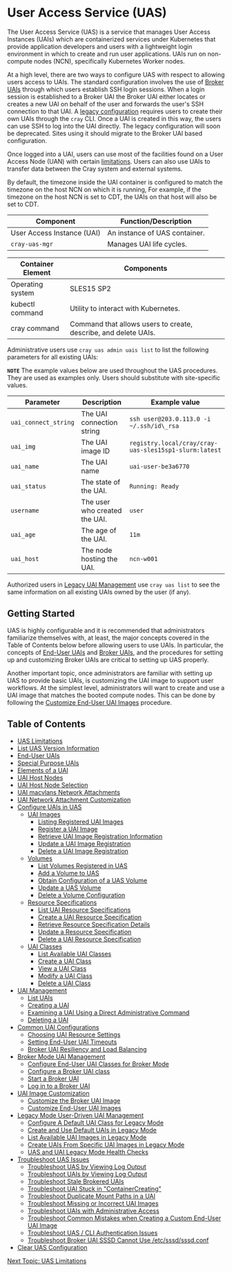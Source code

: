 # User Access Service (UAS)

The User Access Service \(UAS\) is a service that manages User Access Instances \(UAIs\) which are containerized services under Kubernetes that provide application developers and users with a lightweight login environment in which to create and run user applications. UAIs run on non-compute nodes \(NCN\), specifically Kubernetes Worker nodes.

At a high level, there are two ways to configure UAS with respect to allowing users access to UAIs. The standard configuration involves the use of [Broker UAIs](Broker_Mode_UAI_Management.md) through which users establish SSH login sessions. When a login session is established to a Broker UAI the Broker UAI either locates or creates a new UAI on behalf of the user and forwards the user's SSH connection to that UAI. A [legacy configuration](Legacy_Mode_User-Driven_UAI_Management.md) requires users to create their own UAIs through the `cray` CLI. Once a UAI is created in this way, the users can use SSH to log into the UAI directly. The legacy configuration will soon be deprecated. Sites using it should migrate to the Broker UAI based configuration.

Once logged into a UAI, users can use most of the facilities found on a User Access Node \(UAN\) with certain [limitations](UAS_Limitations.md). Users can also use UAIs to transfer data between the Cray system and external systems.

By default, the timezone inside the UAI container is configured to match the timezone on the host NCN on which it is running, For example, if the timezone on the host NCN is set to CDT, the UAIs on that host will also be set to CDT.

| Component                    | Function/Description          |
|------------------------------|-------------------------------|
| User Access Instance \(UAI\) | An instance of UAS container. |
| `cray-uas-mgr`               | Manages UAI life cycles.      |

| Container Element | Components                                                      |
|-------------------|-----------------------------------------------------------------|
| Operating system  | SLES15 SP2                                                      |
| kubectl command   | Utility to interact with Kubernetes.                            |
| cray command      | Command that allows users to create, describe, and delete UAIs. |

Administrative users use `cray uas admin uais list` to list the following parameters for all existing UAIs:

**`NOTE`** The example values below are used throughout the UAS procedures. They are used as examples only. Users should substitute with site-specific values.

| Parameter            | Description                   | Example value                                         |
|----------------------|-------------------------------|-------------------------------------------------------|
| `uai_connect_string` | The UAI connection string     | `ssh user@203.0.113.0 -i ~/.ssh/id\_rsa`              |
| `uai_img`            | The UAI image ID              | `registry.local/cray/cray-uas-sles15sp1-slurm:latest` |
| `uai_name`           | The UAI name                  | `uai-user-be3a6770`                                   |
| `uai_status`         | The state of the UAI.         | `Running: Ready`                                      |
| `username`           | The user who created the UAI. | `user`                                                |
| `uai_age`            | The age of the UAI.           | `11m`                                                 |
| `uai_host`           | The node hosting the UAI.     | `ncn-w001`                                            |

Authorized users in [Legacy UAI Management](Legacy_Mode_User-Driven_UAI_Management.md) use `cray uas list` to see the same information on all existing UAIs owned by the user (if any).

## Getting Started

UAS is highly configurable and it is recommended that administrators familiarize themselves with, at least, the major concepts covered in the Table of Contents below before allowing users to use UAIs. In particular, the concepts of [End-User UAIs](End_User_UAIs.md) and [Broker UAIs](Broker_Mode_UAI_Management.md), and the procedures for setting up and customizing Broker UAIs are critical to setting up UAS properly.

Another important topic, once administrators are familiar with setting up UAS to provide basic UAIs, is customizing the UAI image to support user workflows. At the simplest level, administrators will want to create and use a UAI image that matches the booted compute nodes. This can be done by following the [Customize End-User UAI Images](Customize_End-User_UAI_Images.md) procedure.

## Table of Contents

* [UAS Limitations](UAS_Limitations.md)
* [List UAS Version Information](List_UAS_Information.md)
* [End-User UAIs](End_User_UAIs.md)
* [Special Purpose UAIs](Special_Purpose_UAIs.md)
* [Elements of a UAI](Elements_of_a_UAI.md)
* [UAI Host Nodes](UAI_Host_Nodes.md)
* [UAI Host Node Selection](UAI_Host_Node_Selection.md)
* [UAI macvlans Network Attachments](UAI_macvlans_Network_Attachments.md)
* [UAI Network Attachment Customization](UAI_Network_Attachments.md)
* [Configure UAIs in UAS](Configure_UAIs_in_UAS.md)
  * [UAI Images](UAI_Images.md)
    * [Listing Registered UAI Images](List_Registered_UAI_Images.md)
    * [Register a UAI Image](Register_a_UAI_Image.md)
    * [Retrieve UAI Image Registration Information](Retrieve_UAI_Image_Registration_Information.md)
    * [Update a UAI Image Registration](Update_a_UAI_Image_Registration.md)
    * [Delete a UAI Image Registration](Delete_a_UAI_Image_Registration.md)
  * [Volumes](Volumes.md)
    * [List Volumes Registered in UAS](List_Volumes_Registered_in_UAS.md)
    * [Add a Volume to UAS](Add_a_Volume_to_UAS.md)
    * [Obtain Configuration of a UAS Volume](Obtain_Configuration_of_a_UAS_Volume.md)
    * [Update a UAS Volume](Update_a_UAS_Volume.md)
    * [Delete a Volume Configuration](Delete_a_Volume_Configuration.md)
  * [Resource Specifications](Resource_Specifications.md)
    * [List UAI Resource Specifications](List_UAI_Resource_Specifications.md)
    * [Create a UAI Resource Specification](Create_a_UAI_Resource_Specification.md)
    * [Retrieve Resource Specification Details](Retrieve_Resource_Specification_Details.md)
    * [Update a Resource Specification](Update_a_Resource_Specification.md)
    * [Delete a UAI Resource Specification](Delete_a_UAI_Resource_Specification.md)
  * [UAI Classes](UAI_Classes.md)
    * [List Available UAI Classes](List_Available_UAI_Classes.md)
    * [Create a UAI Class](Create_a_UAI_Class.md)
    * [View a UAI Class](View_a_UAI_Class.md)
    * [Modify a UAI Class](Modify_a_UAI_Class.md)
    * [Delete a UAI Class](Delete_a_UAI_Class.md)
* [UAI Management](UAI_Management.md)
  * [List UAIs](List_UAIs.md)
  * [Creating a UAI](Create_a_UAI.md)
  * [Examining a UAI Using a Direct Administrative Command](Examine_a_UAI_Using_a_Direct_Administrative_Command.md)
  * [Deleting a UAI](Delete_a_UAI.md)
* [Common UAI Configurations](Common_UAI_Config.md)
  * [Choosing UAI Resource Settings](Choosing_UAI_Resource_Settings.md)
  * [Setting End-User UAI Timeouts](Setting_UAI_Timeouts.md)
  * [Broker UAI Resiliency and Load Balancing](Setting_Up_Multi-Replica_Brokers.md)
* [Broker Mode UAI Management](Broker_Mode_UAI_Management.md)
  * [Configure End-User UAI Classes for Broker Mode](Configure_End-User_UAI_Classes_for_Broker_Mode.md)
  * [Configure a Broker UAI class](Configure_a_Broker_UAI_Class.md)
  * [Start a Broker UAI](Start_a_Broker_UAI.md)
  * [Log in to a Broker UAI](Log_in_to_a_Broker_UAI.md)
* [UAI Image Customization](UAI_Image_Customization.md)
  * [Customize the Broker UAI Image](Customize_the_Broker_UAI_Image.md)
  * [Customize End-User UAI Images](Customize_End-User_UAI_Images.md)
* [Legacy Mode User-Driven UAI Management](Legacy_Mode_User-Driven_UAI_Management.md)
  * [Configure A Default UAI Class for Legacy Mode](Configure_a_Default_UAI_Class_for_Legacy_Mode.md)
  * [Create and Use Default UAIs in Legacy Mode](Create_and_Use_Default_UAIs_in_Legacy_Mode.md)
  * [List Available UAI Images in Legacy Mode](List_Available_UAI_Images_in_Legacy_Mode.md)
  * [Create UAIs From Specific UAI Images in Legacy Mode](Create_UAIs_From_Specific_UAI_Images_in_Legacy_Mode.md)
  * [UAS and UAI Legacy Mode Health Checks](UAS_and_UAI_Health_Checks.md)
* [Troubleshoot UAS Issues](Troubleshoot_UAS_Issues.md)
  * [Troubleshoot UAS by Viewing Log Output](Troubleshoot_UAS_by_Viewing_Log_Output.md)
  * [Troubleshoot UAIs by Viewing Log Output](Troubleshoot_UAIs_by_Viewing_Log_Output.md)
  * [Troubleshoot Stale Brokered UAIs](Troubleshoot_Stale_Brokered_UAIs.md)
  * [Troubleshoot UAI Stuck in "ContainerCreating"](Troubleshoot_UAI_Stuck_in_ContainerCreating.md)
  * [Troubleshoot Duplicate Mount Paths in a UAI](Troubleshoot_Duplicate_Mount_Paths_in_a_UAI.md)
  * [Troubleshoot Missing or Incorrect UAI Images](Troubleshoot_Missing_or_Incorrect_UAI_Images.md)
  * [Troubleshoot UAIs with Administrative Access](Troubleshoot_UAIs_with_Administrative_Access.md)
  * [Troubleshoot Common Mistakes when Creating a Custom End-User UAI Image](Troubleshoot_Common_Mistakes_when_Creating_a_Custom_End-User_UAI_Image.md)
  * [Troubleshoot UAS / CLI Authentication Issues](Troubleshoot_UAI_Authentication_Issues.md)
  * [Troubleshoot Broker UAI SSSD Cannot Use /etc/sssd/sssd.conf](Troubleshoot_Broker_SSSD_Cant_Use_sssd_conf.md)
* [Clear UAS Configuration](Reset_the_UAS_Configuration_to_Original_Installed_Settings.md)

[Next Topic: UAS Limitations](UAS_Limitations.md)
